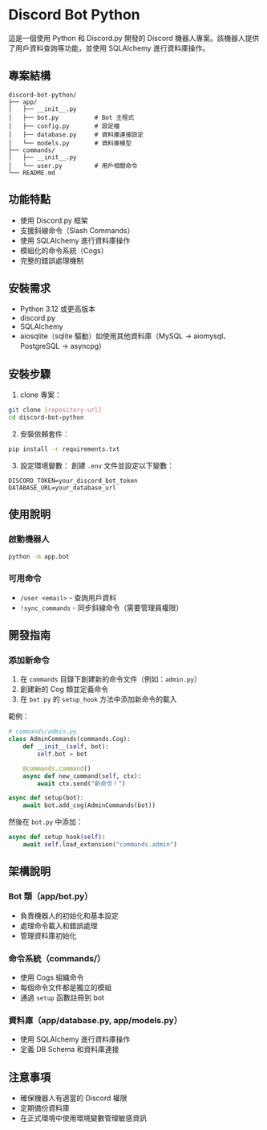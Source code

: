 # Discord Bot Python

這是一個使用 Python 和 Discord.py 開發的 Discord 機器人專案。該機器人提供了用戶資料查詢等功能，並使用 SQLAlchemy 進行資料庫操作。

## 專案結構

```
discord-bot-python/
├── app/
│   ├── __init__.py
│   ├── bot.py          # Bot 主程式
│   ├── config.py       # 設定檔
│   ├── database.py     # 資料庫連接設定
│   └── models.py       # 資料庫模型
├── commands/
│   ├── __init__.py
│   └── user.py         # 用戶相關命令
└── README.md
```

## 功能特點

- 使用 Discord.py 框架
- 支援斜線命令（Slash Commands）
- 使用 SQLAlchemy 進行資料庫操作
- 模組化的命令系統（Cogs）
- 完整的錯誤處理機制

## 安裝需求

- Python 3.12 或更高版本
- discord.py
- SQLAlchemy
- aiosqlite（sqlite 驅動）如使用其他資料庫（MySQL -> aiomysql、PostgreSQL -> asyncpg）

## 安裝步驟

1. clone 專案：
```bash
git clone [repository-url]
cd discord-bot-python
```

2. 安裝依賴套件：
```bash
pip install -r requirements.txt
```

3. 設定環境變數：
創建 `.env` 文件並設定以下變數：
```
DISCORD_TOKEN=your_discord_bot_token
DATABASE_URL=your_database_url
```

## 使用說明

### 啟動機器人

```bash
python -m app.bot
```

### 可用命令

- `/user <email>` - 查詢用戶資料
- `!sync_commands` - 同步斜線命令（需要管理員權限）

## 開發指南

### 添加新命令

1. 在 `commands` 目錄下創建新的命令文件（例如：`admin.py`）
2. 創建新的 Cog 類並定義命令
3. 在 `bot.py` 的 `setup_hook` 方法中添加新命令的載入

範例：
```python
# commands/admin.py
class AdminCommands(commands.Cog):
    def __init__(self, bot):
        self.bot = bot

    @commands.command()
    async def new_command(self, ctx):
        await ctx.send("新命令！")

async def setup(bot):
    await bot.add_cog(AdminCommands(bot))
```

然後在 `bot.py` 中添加：
```python
async def setup_hook(self):
    await self.load_extension("commands.admin")
```

## 架構說明

### Bot 類（app/bot.py）
- 負責機器人的初始化和基本設定
- 處理命令載入和錯誤處理
- 管理資料庫初始化

### 命令系統（commands/）
- 使用 Cogs 組織命令
- 每個命令文件都是獨立的模組
- 通過 `setup` 函數註冊到 bot

### 資料庫（app/database.py, app/models.py）
- 使用 SQLAlchemy 進行資料庫操作
- 定義 DB Schema 和資料庫連接

## 注意事項

- 確保機器人有適當的 Discord 權限
- 定期備份資料庫
- 在正式環境中使用環境變數管理敏感資訊
